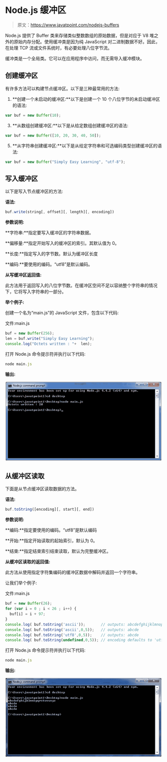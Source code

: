 # Node.js 缓冲区

> 原文：<https://www.javatpoint.com/nodejs-buffers>

Node.js 提供了 Buffer 类来存储类似整数数组的原始数据，但是对应于 V8 堆之外的原始内存分配。使用缓冲类是因为纯 JavaScript 对二进制数据不好。因此，在处理 TCP 流或文件系统时，有必要处理八位字节流。

缓冲类是一个全局类。它可以在应用程序中访问，而无需导入缓冲模块。

## 创建缓冲区

有许多方法可以构建节点缓冲区。以下是三种最常用的方法:

1.  **创建一个未启动的缓冲区:**以下是创建一个 10 个八位字节的未启动缓冲区的语法:

```js
var buf = new Buffer(10);

```

3.  **从数组创建缓冲区:**以下是从给定数组创建缓冲区的语法:

```js
var buf = new Buffer([10, 20, 30, 40, 50]); 

```

5.  **从字符串创建缓冲区:**以下是从给定字符串和可选编码类型创建缓冲区的语法:

```js
var buf = new Buffer("Simply Easy Learning", "utf-8"); 

```

## 写入缓冲区

以下是写入节点缓冲区的方法:

**语法:**

```js
buf.write(string[, offset][, length][, encoding])

```

**参数说明:**

**字符串:**指定要写入缓冲区的字符串数据。

**偏移量:**指定开始写入的缓冲区的索引。其默认值为 0。

**长度:**指定写入的字节数。默认为缓冲区长度

**编码:**要使用的编码。“utf8”是默认编码。

**从写缓冲区返回值:**

此方法用于返回写入的八位字节数。在缓冲区空间不足以容纳整个字符串的情况下，它将写入字符串的一部分。

**举个例子:**

创建一个名为“main.js”的 JavaScript 文件，包含以下代码:

文件:main.js

```js
buf = new Buffer(256);
len = buf.write("Simply Easy Learning");
console.log("Octets written : "+  len);

```

打开 Node.js 命令提示符并执行以下代码:

```js
node main.js

```

**输出:**

![Node.js buffers 1](img/8aaed2cdc73fd5afc6ba5676e6f8d1a8.png)

## 从缓冲区读取

下面是从节点缓冲区读取数据的方法。

**语法:**

```js
buf.toString([encoding][, start][, end])

```

**参数说明:**

**编码:**指定要使用的编码。“utf8”是默认编码

**开始:**指定开始读取的起始索引，默认为 0。

**结束:**指定结束索引结束读取，默认为完整缓冲区。

**从缓冲区读取的返回值:**

此方法从使用指定字符集编码的缓冲区数据中解码并返回一个字符串。

让我们举个例子:

文件:main.js

```js
buf = new Buffer(26);
for (var i = 0 ; i < 26 ; i++) {
  buf[i] = i + 97;
}
console.log( buf.toString('ascii'));       // outputs: abcdefghijklmnopqrstuvwxyz
console.log( buf.toString('ascii',0,5));   // outputs: abcde
console.log( buf.toString('utf8',0,5));    // outputs: abcde
console.log( buf.toString(undefined,0,5)); // encoding defaults to 'utf8', outputs abcde

```

打开 Node.js 命令提示符并执行以下代码:

```js
node main.js

```

**输出:**

![Node.js buffers 2](img/2dcbb2f6b6cdfdb75e663cf6d56240bb.png)